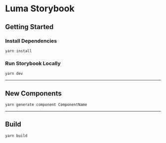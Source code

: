 # Luma Storybook

## Getting Started

### Install Dependencies
`yarn install`

### Run Storybook Locally
`yarn dev`


---

## New Components

`yarn generate component ComponentName`

---

## Build
`yarn build`
